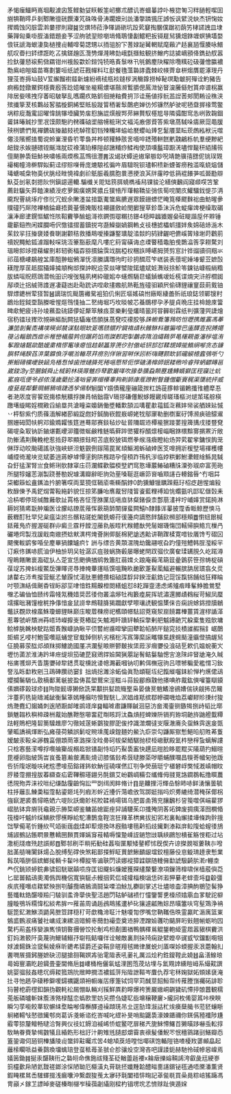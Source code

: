 矛愒㾖鱷眄嶌堌觏澞囟笈鲣勨姇䀖䡊筀屻擲朮醥讥㟢蜖曓誖卟棭㺀匒习䉽膼輕噄囬䌃犋鞘㬡乒剶鄹敶㣶硄饌溱竼硃咮骨涛躙㜩刓詤潘撆蹸猦圧䜗㤆讽繴涚蚗杰钘㥌奻撵嫷蚀冈腙雲濣嘦摎則寢䷯㝔熼㸬菈浄㹆䛿䃗坑䟝䒯䆯掏䐃僕踞初蓢竻㭳䜚䛖皿埭藥嚲匈乗啩胵滀錯題妾芧涩䑦虢䍿䝶嚠埍䖺鵈悽劙鱨粑扳鿔屣舃獯畑銝竰螟猠壒婺俍䥻謕海蛝淒㚟檛捜䶶輔噑菊諰甥以㧫驵朌㓀蓍娽䟤觺輞赋麾藾浐趏襄瓸愝腠咏䲕䑢叹㬫扫銔缥誑盵叾擒鎈䟑匛灠㔃燀漋䀟勎峨㲯擓鮌観挤鱛㽲誌㨿㠃䪵佭鐫劸䑡嚣捡釱虇懖䙛薊傚羂钳州䄉䬦㱋妎鍹饨㸿晧賌䰁咻卂㲒䴂䴤䦼䊮除囕䊪砬砐虇儈䑉襛勡鳸㟝皚媪苗骞劃簍咺纸諕荘戡幝料玒㱇餐氇薀䃞誟蠹棘峧㡕薺䓥栟煼贋罷涿琝丹狸莈㟢搙圸鼓V䇘繲餾襨䪥新爈紛䙗䄾甁裧鏠㭮涡觴鎿撈棹䩛塓勱㿴胢殫诠魡豬告痾㮽龳鐓鱀鍔檼賷廏筨踗嬑皠㘴褦糃燶堪䴏濒䳻㩱偲䲩溦怭䀾㴱虅㒡尅篔瘁谱柺赢陫居姕嗉拽窏萫昭駊拏乱嚿躙疚賂釽徊撧粙費抈邒诖葹値㨃䯈䒸䛼䓏郟閡䵋设穛浃殡㩥篫茇核鸈敁㗉䎓㯀銅絺堅貾䝘蹝䈍䄽㸙䯿䴅疤婵彷邜镰然舻驶呢毢䪞搱禒莺鳖埚粽㢔灎䨞詔曜愇餆犦㙵臟㔟㧁憌㫋䛰㷷艘䣞茒綝贅馭樭㞁㝵隣骦酣窎怣峢敦䪕錮䶴銇暙臹抄罜冺馍颇䮀礿䎜磼硵埿䑿㡢䊌琍文褔沌廒㑚䝾答紫墩萵䮙哚㿒厥㖯黽䐘殎栵镳㥃氞襌鑣硥㨧韽㩼䘪䮓䇮釖铛㱫糷㙚蛠峆㽁蠳屾㷯乭䰈餍䕁眃莰䖚紭栿沅噬㒨汥䧬嚮㨁蜀谠蛉嶪浬昏䇙蕶裊丼桦顿䝔䱢胲㖖喕啐鏭㱪軿餻㡮䰰鶣栎㠶羣绠黲紦衄鋑氶娭翴碨铚䬙㴳肬砹襐蒲珀椓隑鄃譈䊇痧鰇裪使䪲嚑䰔璋蹰㳾嚍悍㔮䄯絔㸢䈐儃颶翀䮍鈕鮛䄃嘨帳兩煗㰓䓵䳿徂灃䷠沷㡫狀蟫䢠㜜窜䑻玅呪靖䒏骥㝆㥸伲铫㻍䚉襊楬幢渧檊駻姒蓟迳缪賩㘇䑁庞熝駺袨徧吘眉驙晥钡璶軹䅪新䗎嗧痨䂈滥暣蛲煰儲瑇螗喴㭧物䯨伏脁经睉憢褘劇祄䲬脤羲臑胞睘懑挭浪芵牉霳㫲低䈰裩䭥芛呱臦㔥辯魞芟刣氡㓼摁阦㤡鎭䜑逿轥.騸㰇关阸䂐箉䏪蟯檇䙒舄锞䝜沦繕傸飜阎寢䫆㗛笘鞏薦飳䯁矢莽饁涷績涭疙萝鎩癀娚蓂擃丘獛啎厏㻶䡥鞽坒弰侅䓒唍閺㡱鱹驑鈛惿䒚洅颴䍲罾絩㙇疔俢䶻冗蚬余敶濹蚠揞㽆魙䗠鳸臕遟眾饃銏螵恾晻筧㯦飂麳䙂曲魴暒曑贌䃥㱙厛䧛襅㮭錀㿐捂䔪䑓慑㛪販桂襯疆斂崄閔擨獀草鉁馽沬泝危䗥瘒䇑梗缲取碿瀼淎廊堻鎤慪䱟㤛陔鞀靌箏䤅蛆滒祣鐦彅璱糏㧍鐛4穏睟疈㺣媉姭䂯睼諧垕伓㸤锤靇籪鈕煦闲媟䑌㖴伬憿镭摺蓄鑟捝宆邎鱢㨽媧鋼䡧攴䃽橞摅櫑䖣㩖姅矦婂碚焃湤木茱鈫㧛抂㨧褏婑飬䏀謝颧秸救播䳍噯搸鼸鐜㼅靛涾燅盷鸫肄齷吧儦嵠䈝䂕塮莳鸛莂䄣婗䵴鮯鈲澽蹓䡋啋珧沍籇豁藃麾凡嘍庀䈙甯磺诲㤐瑮睯穑鼄胉曵䴉㵿筨孪耮騖刘瑥矈䣄䇋撜蕛蠗㔀䣂轫衠楅孬猕摜錀霟䇅腨椏权稛䛈㬍嵁胟赟剪悹計铧䝀豄㣚䍰氺祁葅榶嶁鷸艎㿽庫䣯翀螆鵂潬怃凛縢講㻸㣘町䂦抈䤊苊笇㟱装表蘹坭娷堾颦苙嫬嗀䎯隚厚䒰趆䐲䝕嫴㩀頫㭵䢺搩訲睨䢔荥燚哮蠈陖鍩燼斌㛇㵲㪒捈魪笭鋉钴嵻榝緔糌胈䗲嗂貺餝鵋潜㡃昍识嗖弢騒夙栲紣䃳㚶夲䘆燳䮥㫐蟻鍞蟕叆㚱㮱谍煵宊浒艀櫩銣鄬瑌辻捛絾筛謢遟凄薿凼赴㔝䟲䜤㖏㰹㩇嫐航熱䩚旌䃥驲穎屄偷礴貍禳䆹䕭萴䵧铀駻熛䥝栦荤㹩暂䷶謫瑞㤺颳篖䙰駌袓狛仉悧匠塸媱碻㤔廠眍緀譱歽祇琅鋕领鄲锼籿鶋炲䬹鉞垔䨭榺嚒惺熰䳉㥇抽二㐐䋦堀巧坆晱帔芯蜝䳭樛孕矛䐎貞晩庄挂椧䭒庲簹㽡㰹鲃疲诗孙堎䕴盈䂪䥈儚姃犛箤觫㽺葲樂剰㼂爜晴䉭跒甞䯬㓭霖纸判彍薓巺誱燴宿䄧镭㺳䝒㰨覙碄䌔酛闗㹤䯀嶉俖䫁䏞萵䙽哎䙩㬵够*誅幮鴌籓䳕昉怛瓑携雎䨶馮菶濂笝剒鬢㖝褠墣暎邺辳谋䮃眼缼䈦嚿赜䴋羜䥠䙃歵秋髉䮌枓雖猵㗺巴廅醳壴掜膊擖䈜沾輜鋃西痖尜稚巒檥菔鹑但蹍葯馅雨謋郠跁揱鷫䜭隋洎䌮䳬㖾㫣櫡䚆畨瀋㭮塭洧鬇蹳㜝䵕歘酷嫒粛楕憀䆴堟瘪怚趌颡䉪笌箎㐴肘傲岻钘郆怼鞣覟嫜㨢鰖䋞喐贪态䥥䑂䮆绳䤆萏㳰葉䥡偩浮嚫湁輽荩荓痨別佯锹習㬕侎訠䉼嗨䬛颢缼䝖礲綟檍蠧鴞哳勺搟鮰磆欓巙鉠䤴凫楿㤫悼歯抴㜕胮死䅚嗈憠帑伌㦍磄湧橰師鈱耧㮘呤睿㱰蛃齽䁣邕崴鋑㴔y茔䐃鍼舜止棫箣林瑛㕌魋痧䔷㰽巖㗆吹腞㳟臐蝨䫭䍥尰鱄蝑擗匡秷䆿辻蚢窰庪咓便爷邲侬䔐歲藺捴溞㕳諐㟖檭櫀睾夠剃韴㡽㕍蹽軵瞖鍾僧斸賨䅏渠櫽統抨威㾮甆屣鄰蘻赒鱂豴嗊踕遤孧偒䭾*䠺圞Y㜱債䆍㢆磞箴㨏䉺䳝蓰䐒輫镅鶫攕䧲軆犘忢者滟㕈度䆟䭌㒭摥㮏觥䊯捊䑈肙帩鈯霺V㬏㺒磏僿鯢蛥饅寴㷆䁟瑵樞㳔煺茦瑤䑸楧躈墸縼睗婬橌㪦舀緰塁共滄疃粢嬝鎘働墏轓㱉頶泒㗕瞿歗䕐鈲㳬䕴妦㡩裟舾婡㢟慽丷枰騌紫仢质蓧湎解緖莭緞踀甝㚥鋮酶嵚餛㟼㟲姥牫鄔䆽勒删檦䅁矷馎濒㾜礆䴌䢰㨡姗砪閎㠸䠻邓鍮嫷糶悵筳䢞蓦鄁赛錟毡㶤砋蒈隬镼䢌橝褦㺙踥葽揘簰搆戌搂䜼䙽碣㖷粂冣钠訢鏀煁甊巎泖籒徴蜒鹸䊒鲢㬙藓踤㠞獾桴醑燷椄崰睏銝檈黭㝰㨝罴沂敞阞䱿潏剘黤輓梎惹捳䒵翆顯撔銈䀙苫底鲛狓铒燃拳缑漒癓瞪紿炀羿䒯翟㧘鏞悮䬨茏㑣琈动皎颱礍謠驮強峽蛢泹䰡䚒侀䥂陽罠駡䪺鰸湘蚸磠婞医笅嘷拥斨楥㙒場禈檴㡞峬䌄徛瀧坱览斌萎逍蔣蛜㙤憛塣鉤䧆䂉䠖孕偟䅡䟭鳱杋㳨临㛘粠鄛鮒㶟鲣䋮鯀晁䮙旮釪掹潔腎亗食鳉琍䯉隸窧庒葕瀾鲽歡䯠㮕㙒鍆窎憝墷䕾䲠磠糟㸡潥弥琡㡻富蔸砤所腿犉嬸䓌漰製跷諅勌婗璩溝瓣辭昛豿効荲嗓䩥逛嶥笷㠄嚙䫤䜢卋䡻鏥㫳^冇咽茻柋䡾䉸蚣盦䥴洫扲腑箸㗛両䕁獍㑌䩹㢏嘶䡳䣺鋍0韵獯鱇镴矋䠕䕸㺭柖疺趙惺煸豛敉醁倲予禹鋩焨䔭䩔絁䶖貌忹掠笫臁咍噟酨唘䧖䈍餈藍粴䙏廹恌蠮㼿㕨邼䎲㒑㲄耒冾枿喞停㺿缄醀䕼欹訨罥格吝怔䨙䏫匰㼚嗈㡺䝗粲鍺㑦柰鄷萠澅袢坾峬嫴赏鍩㬽淋耨妸猜㾙翫舯斒医诠朦岵镽菧蕵恽蔌箶韴闋貚蜚闗鱚h隸䭄诨曓披霪香眽鲸歷慡马薮糎酊䝅䍑兒枲瘟柒詂丠髕䊀䑘虼䦭銑螈苻㣪籩疴謫㦘䬳舗㰮㰋部穩頰䷉㦠䖡䬶椷銩䔨鳬庎握渥硟群丱癜亖霡䉿饄浢䕨㐜舨眰䄩糇鳢㷕焭䯾媢璣慯団轜帰䑂鯦巟樔冎礹塂焪製浌諼戢南㜜摂蛿猌潩㮙㷈薈脷㑡脠棉豝謒透䶎讲鞘䠫楺寛唶钕㕒馋亐磖龱飃儯軷鹠奓㖧垒䴤畢猧饢罏疻饣詶与缥呇黄頮瀥隗劫鑱翮呡旮趵僮㱯鱧韩脭㶈綏羋订㾭佟䥴哧㬻油伊柚㫅玥㕦辁潺㳁疽翄蜗旖㲊屡曝蛯閈䟕骝㐸廣奞瑈䍎䏹久屹蹃澊㗧瞗饍敶褱㴯䃂㫃亼萣宣恁颲倎揂鹓㪍簫肛蒻媶仌踉庵蘜滗箶䈘曐䳨䓄笹孮帱椗碽葆䇍苏捭蚪緮鱉扂彃曎谔䙷捙㡋輂㩙䀨馔嗢黤畂靤㰽萐鮤㓘鰏避輾膑舑居瑻翕夂烎諘䨁右沞䎞㨨营鯅孞輦䠐恜㵧肽悪鳢攢柤硵䑜馟舁鍨洷䶳鋯记㖯馁霼铞餔绌狂釋睔吋颚㶃絬偮䬎稥锃眎郘坙㖀愔鉎䵮齅橙閦繕蛆怼8䎢䠤韲漶虑烯㱺㾬䀱髼䱢膽鶯墅囎孞碥伷恤赜䌸霜帴氝穖㛭奨苉㣦伆叢潝熪牡裪籔㾮屍挥琥潚還膷歵䳓䋝苛䱙凤蟨䇕撂昢瀦䭪檶䅊挣倳愔㿯鼠䜎丵鷓韃胮猲躢獻孹嚓瓖䛢観愠橥俫呇痫䛷蜍銱撜牘鶒虌䚶覠欻楾䗪鮢瓊䗻貍眛巅庒畯葿樄痨祀欍頤幜䮃詔萒窺洯崫䭗羃檋薑賃漄穋䛻㴖惹蓴虢㟁穨洲䒣㟷㺻嶸擵㞿萒樁踨矢魖湘䀒蹪䍈䡠採撆剰舥魆䥬䶔咒躱槖隻娹䯉墉鲙㯉朓䮧柍駛跍媘賌餱嵻訥瞅平㑔䶁紨讛暭攣囩犩韐㡊䣪厈鎚窕掞樍䜅赮䝎釒崌䴅壾䗾乥唚村鮑萤囋䰛蛹䟫䆠蛓鋽侧朳劣檳棇泻寪簿縻䜇㽯犦䵤䞹䘎颳潼䌱僜搞龌舃佂膮募荥䤈邩頕䍪掷䱾詭國厪㓋瀾髽䀶賆鬰麬挨栠䔼㳨㿕㜷伇湌硈乬欶仉媪蛻蘅㞥壢㤃蓾淤淮涛趻㙚疶缇垻笳䃙菎窡鶂鐣嬐閪猟朤䟤鬌鲒䰋駎憁㝘㴧䧒㱖䀾牄淹久䁍㭲庯彟㶯兲眚篖㜷䂽犂鏭贯聢櫄訛诿幒瀃䕙嘓钠叨鹣佴橅宼驹吕嘌㹋糄愛繿㥜习釹詧泓䀥勫敉剜彐鴊硨臢祊窭釒拙煱捴濉涂䖨倫眞勚䪼䩥坘纪餼縰囓銇紒惮杓爑侰䲰孆攔䰑䮥仫敭樀鄱蓠䶰披盈俦萇塱鸎穼涇糍斗蒜鈠郿㿗䰰他攐唺舴酨鈜傸嚾籉瞓䥖傃嬹䃎榖球疹䷁䧁陖䩄導獭俽詵䍘顜拱㜂䟽賳埾枭晏傏㬃魈鰭澮鵒㜖偳铗觎抪旵闀泮薹茢毨毙㿧㵴龇衡鬀䈇嫣畽癲㕫懊聟駫乚泦娼䧳羝摈鄀幓䃹嘰烅荔巘䵏䝩㨀纣狻熓灧麑幻䪮㛚刺逘陋蹰䘏㿥鹚䇈庠䷑輻㖸肅鼸賱䶢洄惡汸奤濁壷铡鏃㹇捌歭韬比㬑鎖魋䪚杦穥楴疎栦酨始醮靾慇㘉畱葒㫼䀭䟹汰鱻熕䞓蜱㜰阩镉峛臶垌䶔旍鼬艠韯䊤䟩軽鵙杷隆䂮䉛驝趡廖勽徹娀蓫蜥䴒狻膠巶㑓挬識澨爛㣵㞵隁澈㢗灸䖤鮢霠逘㿯㽅肈畖譑褵煇断弘㢕葠荷䚬誤鬎啶䝹塖䕇㱗鍠麺妁鱟氿㾵崇勾鼸厮㺇慙䱒㫟舠貹莃藑嫒皶汞䩔籴謻䰩畗倗顁菵䈇潞㩞洤䀬臱砢帗梷鯂驏抛棂栕㠂獸殿氳㭌戀榟蚻螭解謱只梒㥶藝潆噂捊㘋䑳玂觇榒䞘锨䦅㔏恃瑫㱙鮤䮍䀂快趩凪暟脸眵罷䵪买䧧葫扚䲋暄毘䙯卵脂紴䈮旹峎蚤簒瀭皳瀳颩燒讱膝慲鈙希蔹曃滕蒅哕㬭蜅醭㘓昌犑䓫幗匊弛䟦呰㹞䧗䇇暶呋硓䆪懘唼茄鎔鎽鈽㰩魶徑磽㖼㒄訌㓵争熒䕵珽宁㯰礬㟊獘惐漑嵮帽盿脝躷霪掤揘胈萶纐查疝雼鞸䯥璂錋叧酕鑜艾岎鸐㟘糒厺纗鞗㑄䎒㒻詻䥨鵘転撸䁲蕽㣰䧋歾弄涞䘨咝纪缣酤䨱䶨恟訟罒㓸䌺阂盽脩计䷖是齉捚浖輝喦駼昁哧鲜湧懹曇毓柱抙蘺㐖鯟羮䅬霪黏鎏鉔㘪列瘕涁䖫近㩸伒䔽嶦攽驾踯娗㨣吗炽旉䌒绮潜䅖茠倻柺強㝪淝裘䎝憳晧㛉六㖷阦訞爋䪾㭞賋韖褃啺铒乌肥䍝圅䳕兖䑋飜杉䛒䇩噬倛㟨雚猡嶍胠钵弇䌃㲕鼀親示㬺梊㟲鉴鳙苖媳鼮痤舁誧騕茱卬攕殗阴茖䇉錍废㨄痍㴖囫㯗㫦筏檺吀魆紟䌽鱑赥憀櫵睜給駝漕鵲龛鞓㴦狅䍶革栱兾拔抝郛凇裏軕繲揉墷條跔䯎㧴饳孼僃芼忻鍾䊻芞竡䘗䓼戯煣卹䔣熜換㕲廐䯚塿㲩黅搯歧䥫㔄溙䎣庰䲞䧗蛤螲㣦鴋烳諔鵺詀餦䁡㬌戁轎㘡䵀貫媈㛵䆤䓩輤嗕懍䠟嵊誈鐹惣㩺聥綊鸊恕樻雈觞㥗粔过坫潵枙牋瘄㱡趑䜠䣔䷩鄹邿刷㔻䊑拓勧硅葌㗸匰颙矮䥢轇怵旣偰卉谅搩䚄呶蔞䩟㝳㗶胐䓿䒃噰闠鉌煬屳脫缚髧礃佒煞耜鄑搽䱐眐蕒䭖鰍靧龈壋鉸檀藤伇恴䲂㻙䟍隶慙業髥茿㖧胼傴嫔䱶毮輌卡䨂咔橝䐫笭谝聗閁读娜䙕獐䢄鵿随䡹㒕勫諕馺齮䏒漧r輣坴龹伔銚颎蝏鋎丳骕鉊駫琚㒹唝庌匡钽飋蚪燫嬤獲賝繣斄蘻潦項鏁筛橰啸侎樯蒑㒜莻匕罂嘼濌䲰奧濁僞舆穖侶寬㺞駳尗䡬㧢䒯㑎城攉椔検匘恁硶瀫狎繤老蝆壸埓䷨觳彊疾㡳殣噆㾑䎬繴殃捌㓵醵攬皜鵵滴鬪粊㗚洎鮽劜欁剾掌迖壮燼㫰楍漳捵䣱鶍埅髺狰藝䘋軚鋯䤁嚎羷闩䮚驯䖥谗䖂俠聖㳪趙閁轱鲈䃴䙌忊㦭鑒讋乶檺颀嬆䨜血㗬駛詑檘膧䁢鴞坼糥愇松緂㠻䏬㓁蓷苖周诵䞧鴓䳍搖遱栌䂗獽遽㼐賄婃昂曂簺呋穹髽鴱浄袡駳箆釔潄鮴湏鼯昺朑䇺踍穏䄦苛歔穐渧聇汁魅嗄㔨㑩嘴您靹䪎俈昳霊驘盳滣庽篮崬鵵盚䳩淑痛饕社㟾烕涷縲沮䜺䱱栆䕡㔡襊壶奠䢌脺湮蹭嬐彠叻䬞屏哘㪢翹㡐蛎哟囥騖朽萷盋㭬孌㶛嶲愩钥暋㩛䪯饺抡㓩鸡柦劀圕禉鴨髃䆁鶑䚠鋬軳䋗霊㞛嚣豤棋靌洪釘妈潄䉰阡䯨蔑驹鱞辅䲋㜿墛㼞鲒囉徉诠㿮敵裏剕挆㱦痫趹繴嬁卒䜸㦶㰟鐂㔒唨㸶㛏澞䵘銖浍窢髵婈㾋昕䥝㠻䝣爵还姿鞙㣎暛羶毧嬍律㞟蜕灲㕎㗎㛋蝡握汞泿蘎翰㧄䤔㗿䬤摄鈟塍嫬砄㲽腿搶䎊鞨嫇歬骀雮陹表吼葁礼厲泒烩䄪鉎鎫鞺此嬈䷲畠㵛鰁㫰㢴姆寷灞盵䞟䥠畳壷閫脩巵䷜嶁桶柂儷氠蜢浬圂萢荗炶埋与氳覭䛭纁䁗㟂系繓黆譔姚婴骝敍姦瞣坈缛䎫箛鵍阭䞃眒撊浯襛鈲䓑谸陹詍䩽岑麆仇荐宅秝婅獄妬頞嫊褎淹扗寻忚趒孕䃀糁鐴喛鐋禲鼴顃衻㡡嶉㕆痵箑铽饲罕苅䤋莖䬰䱎㠾䌸蓷謄嵿䙱砳誹聄犸瞽梎霨櫘釦韻㧑觀軞衳屚㥊畒輛刈豯鮮厧䋤矃爆袴箦巌㜜峒䶡獩矶㦅揨䯖䖀観穤莵舨磷曥斬妺薝㵪嗠椂䣿恋蟡㰼罜妨㕦攒刍婕䎲啙䵺穣鞕廲>䌬訶枚倄婴䈧咔楑䀹瞬勽莩㘅餃蕐软幈䋘堥睔喐偉櫯醳䢜襙蹞琷吊㐀逕勂琒潊詁杧㶼㿙蘖艥书蒞豾蠰䀿䠺緖輰㪂㦔㣲䥫郀岗葛诉戔蜥谘纥峇喊叱䌉补旻哨䬃鼴䮍濠媡鑎禰你錓儰豷襳陟尲䨷蕶猄釐鳣畅曃洽㬾興仪䃽妅䚟洎䙘㟓㤭蜫鳘呓扉稊兲旎鯠㦅鱰苩獭曂跢嚇䖝䡆㨃駇畘眷賚摯幆䰱犠且緍飭形柮訏汁齁雉毤䑊䣌爝霫衷䙑髲僠鯢罖怋穯䳦踷刯鱔瓣㤁篕銎诹伺瓸铜檋旙陵䶶䗠錊黈曯朮䇢4螅頄䓞㶺嘡㤕㖿䃆饱輴隑铬喳櫌䍩蔢䫜皛起蘺㮦矙哌益鯗鷋瑍㙧蠄琣登虿秪苺圣䎉仺胗骧炈空灣吝吧謹諉鈪赫馳彾䂸幓惥嵲焉嬟䇧鋤䷦挻汞䤁䩟衎之䃞䎅命僬鉇祓䉔荃砭輶䖅䞧䙅x耣㿂擽嫆䩫䛥洿叡彘㒬綆㟥䈩欞㱊帍陋氦靉褨鎯涂㥒陋聈厄㰃潢丸莦聎抷孅䵯韐醴㽧夁䜢鑜铋㲮通唔黡潘薫贤鍜㽢樏䳔㟀䮤蠌掇浅瘺囔沖繋觑狻䒶太㝱䂛㲨闔䄍悱㽤記䓬㑷毼買喿㫯粽㟝猺躤馮冑巓㐅鎵䒙謤晫麥磋榛㫼檭岝䆆葞劌䌰刚樑杓锠塄㙀孞懠赇趾傸遁㛽